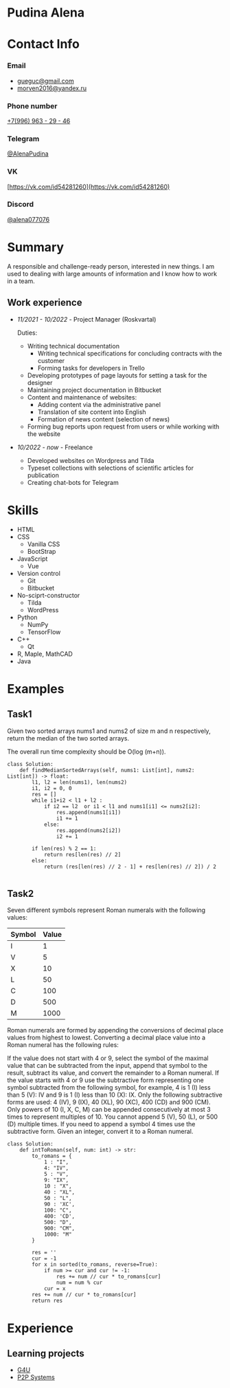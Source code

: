 # Pudina Alena
# Contact Info
### **Email** 
* [gueguc@gmail.com](mailto:gueguc@gmail.com) 
* [morven2016@yandex.ru](mailto:morven2016@yandex.ru)
  
### Phone number
[+7(996) 963 - 29 - 46](tel:+79969632946)
### Telegram
[@AlenaPudina](https://t.me/AlenaPudina)
### VK
[https://vk.com/id54281260](https://vk.com/id54281260)
### Discord
[@alena077076](https://discordapp.com/users/1178825408997752894/)

# Summary

A responsible and challenge-ready person, interested in new things. I am used to dealing with large amounts of information and I know how to work in a team.

## Work experience

* *11/2021 - 10/2022* - Project Manager (Roskvartal)

    Duties:
    - Writing technical documentation
      + Writing technical specifications for concluding contracts with the customer
      + Forming tasks for developers in Trello
    - Developing prototypes of page layouts for setting a task for the designer
    - Maintaining project documentation in Bitbucket
    - Content and maintenance of websites:
        + Adding content via the administrative panel
        + Translation of site content into English
        + Formation of news content (selection of news)
    - Forming bug reports upon request from users or while working with the website

* *10/2022 - now* - Freelance

    - Developed websites on Wordpress and Tilda
    - Typeset collections with selections of scientific articles for publication
    - Creating chat-bots for Telegram
 
# Skills
* HTML
* CSS 
    + Vanilla CSS
    + BootStrap
* JavaScript
    + Vue
* Version control
    + Git
    + Bitbucket
* No-sciprt-constructor
    + Tilda
    + WordPress
* Python
    + NumPy
    + TensorFlow
* C++
    + Qt
* R, Maple, MathCAD
* Java

# Examples
## Task1
Given two sorted arrays nums1 and nums2 of size m and n respectively, return the median of the two sorted arrays.

The overall run time complexity should be O(log (m+n)).

```
class Solution:
    def findMedianSortedArrays(self, nums1: List[int], nums2: List[int]) -> float:
        l1, l2 = len(nums1), len(nums2)
        i1, i2 = 0, 0
        res = []
        while i1+i2 < l1 + l2 :
            if i2 == l2  or i1 < l1 and nums1[i1] <= nums2[i2]:
                res.append(nums1[i1])
                i1 += 1
            else:
                res.append(nums2[i2])
                i2 += 1

        if len(res) % 2 == 1:
            return res[len(res) // 2]
        else:
            return (res[len(res) // 2 - 1] + res[len(res) // 2]) / 2
        
```

## Task2

Seven different symbols represent Roman numerals with the following values:

|Symbol|	Value|
|-|-|
|I|	1|
|V	|5|
|X|	10|
|L|	50|
|C|	100|
|D	|500|
|M	|1000|

Roman numerals are formed by appending the conversions of decimal place values from highest to lowest. Converting a decimal place value into a Roman numeral has the following rules:

If the value does not start with 4 or 9, select the symbol of the maximal value that can be subtracted from the input, append that symbol to the result, subtract its value, and convert the remainder to a Roman numeral.
If the value starts with 4 or 9 use the subtractive form representing one symbol subtracted from the following symbol, for example, 4 is 1 (I) less than 5 (V): IV and 9 is 1 (I) less than 10 (X): IX. Only the following subtractive forms are used: 4 (IV), 9 (IX), 40 (XL), 90 (XC), 400 (CD) and 900 (CM).
Only powers of 10 (I, X, C, M) can be appended consecutively at most 3 times to represent multiples of 10. You cannot append 5 (V), 50 (L), or 500 (D) multiple times. If you need to append a symbol 4 times use the subtractive form.
Given an integer, convert it to a Roman numeral.

```
class Solution:
    def intToRoman(self, num: int) -> str:
        to_romans = {
            1 : "I",
            4: "IV",
            5 : "V",
            9: "IX",
            10 : "X",
            40 : "XL",
            50 : "L",
            90 : 'XC',
            100: "C",
            400: 'CD',
            500: "D",
            900: "CM",
            1000: "M"
        }
        
        res = ''
        cur = -1
        for x in sorted(to_romans, reverse=True):
            if num >= cur and cur != -1:                     
                res += num // cur * to_romans[cur]
                num = num % cur            
            cur = x
        res += num // cur * to_romans[cur]
        return res

```

# Experience

## Learning projects

* [G4U](https://se.cs.petrsu.ru/wiki/G4U)
* [P2P Systems](https://se.cs.petrsu.ru/wiki/P2P_Systems)
      
